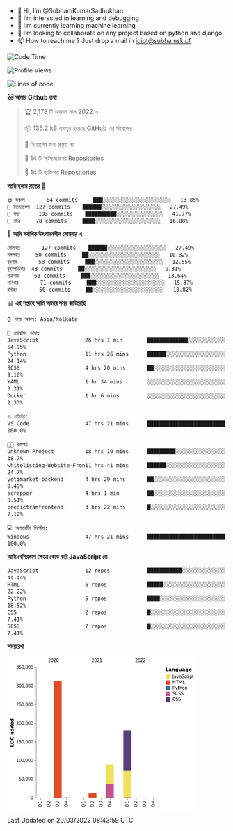 - 👋 Hi, I’m @SubhamKumarSadhukhan
- 👀 I’m interested in learning and debugging
- 🌱 I’m currently learning machine learning
- 💞️ I’m looking to collaborate on any project based on python and django
- 📫 How to reach me ?
      Just drop a mail in idiot@subhamsk.cf

<!---
SubhamKumarSadhukhan/SubhamKumarSadhukhan is a ✨ special ✨ repository because its `README.md` (this file) appears on your GitHub profile.
You can click the Preview link to take a look at your changes.
--->


<!--START_SECTION:waka-->
![Code Time](http://img.shields.io/badge/Code%20Time-300%20hrs%2017%20mins-blue)

![Profile Views](http://img.shields.io/badge/%E0%A6%AA%E0%A7%8D%E0%A6%B0%E0%A7%8B%E0%A6%AB%E0%A6%BE%E0%A6%87%E0%A6%B2%20%E0%A6%A6%E0%A6%B0%E0%A7%8D%E0%A6%B6%E0%A6%A8-0-blue)

![Lines of code](https://img.shields.io/badge/%E0%A6%B9%E0%A7%8D%E0%A6%AF%E0%A6%BE%E0%A6%B2%E0%A7%8B%20%E0%A6%93%E0%A6%AF%E0%A6%BC%E0%A6%BE%E0%A6%B0%E0%A7%8D%E0%A6%B2%E0%A7%8D%E0%A6%A1%20%E0%A6%A5%E0%A7%87%E0%A6%95%E0%A7%87%20%E0%A6%86%E0%A6%AE%E0%A6%BF%20%E0%A6%B2%E0%A6%BF%E0%A6%96%E0%A7%87%E0%A6%9B%E0%A6%BF-597%20Thousand%20%E0%A6%95%E0%A7%8B%E0%A6%A1%E0%A7%87%E0%A6%B0%20%E0%A6%B2%E0%A6%BE%E0%A6%87%E0%A6%A8-blue)

**🐱 আমার Github তথ্য** 

> 🏆 2,178 টি অবদান সাল 2022 এ
 > 
> 📦 135.2 kB ব্যবহৃত হয়েছে GitHub এর স্টরেজের 
 > 
> 🚫 নিয়োগের জন্য প্রস্তুত নয়
 > 
> 📜 14 টি সর্বসাধারণের Repositories 
 > 
> 🔑 14 টি ব্যক্তিগত Repositories  
 > 
**আমি হলাম রাতের 🦉** 

```text
🌞 সকাল       64 commits     ███░░░░░░░░░░░░░░░░░░░░░░   13.85% 
🌆 দিনেরবেলা  127 commits    ██████░░░░░░░░░░░░░░░░░░░   27.49% 
🌃 সন্ধা      193 commits    ██████████░░░░░░░░░░░░░░░   41.77% 
🌙 রাত্রি     78 commits     ████░░░░░░░░░░░░░░░░░░░░░   16.88%

```
📅 **আমি সর্বাধিক উৎপাদনশীল সোমবার এ** 

```text
সোমবার       127 commits    ██████░░░░░░░░░░░░░░░░░░░   27.49% 
মঙ্গলবার     50 commits     ██░░░░░░░░░░░░░░░░░░░░░░░   10.82% 
বুধবার       58 commits     ███░░░░░░░░░░░░░░░░░░░░░░   12.55% 
বৃহস্পতিবার  43 commits     ██░░░░░░░░░░░░░░░░░░░░░░░   9.31% 
শুক্রবার     63 commits     ███░░░░░░░░░░░░░░░░░░░░░░   13.64% 
শনিবার       71 commits     ███░░░░░░░░░░░░░░░░░░░░░░   15.37% 
রবিবার       50 commits     ██░░░░░░░░░░░░░░░░░░░░░░░   10.82%

```


📊 **এই সপ্তাহে আমি আমার সময় কাটিয়েছি** 

```text
⌚︎ সময় অঞ্চল: Asia/Kolkata

💬 প্রোগ্রামিং ভাষা: 
JavaScript               26 hrs 1 min        █████████████░░░░░░░░░░░░   54.95% 
Python                   11 hrs 26 mins      ██████░░░░░░░░░░░░░░░░░░░   24.14% 
SCSS                     4 hrs 20 mins       ██░░░░░░░░░░░░░░░░░░░░░░░   9.16% 
YAML                     1 hr 34 mins        ░░░░░░░░░░░░░░░░░░░░░░░░░   3.31% 
Docker                   1 hr 6 mins         ░░░░░░░░░░░░░░░░░░░░░░░░░   2.33%

🔥 এডিটর: 
VS Code                  47 hrs 21 mins      █████████████████████████   100.0%

🐱‍💻 প্রকল্ম: 
Unknown Project          18 hrs 19 mins      █████████░░░░░░░░░░░░░░░░   38.7% 
whitelisting-Website-Fron11 hrs 41 mins      ██████░░░░░░░░░░░░░░░░░░░   24.7% 
yetimarket-backend       4 hrs 29 mins       ██░░░░░░░░░░░░░░░░░░░░░░░   9.49% 
scrapper                 4 hrs 1 min         ██░░░░░░░░░░░░░░░░░░░░░░░   8.51% 
predictramfrontend       3 hrs 22 mins       █░░░░░░░░░░░░░░░░░░░░░░░░   7.12%

💻 অপারেটিং সিস্টেম: 
Windows                  47 hrs 21 mins      █████████████████████████   100.0%

```

**আমি বেশিরভাগ ক্ষেত্রে কোড করি JavaScript তে** 

```text
JavaScript               12 repos            ███████████░░░░░░░░░░░░░░   44.44% 
HTML                     6 repos             █████░░░░░░░░░░░░░░░░░░░░   22.22% 
Python                   5 repos             ████░░░░░░░░░░░░░░░░░░░░░   18.52% 
CSS                      2 repos             █░░░░░░░░░░░░░░░░░░░░░░░░   7.41% 
SCSS                     2 repos             █░░░░░░░░░░░░░░░░░░░░░░░░   7.41%

```


**সময়রেখা**

![Chart not found](https://raw.githubusercontent.com/SubhamKumarSadhukhan/SubhamKumarSadhukhan/main/charts/bar_graph.png) 


 Last Updated on 20/03/2022 08:43:59 UTC
<!--END_SECTION:waka-->
